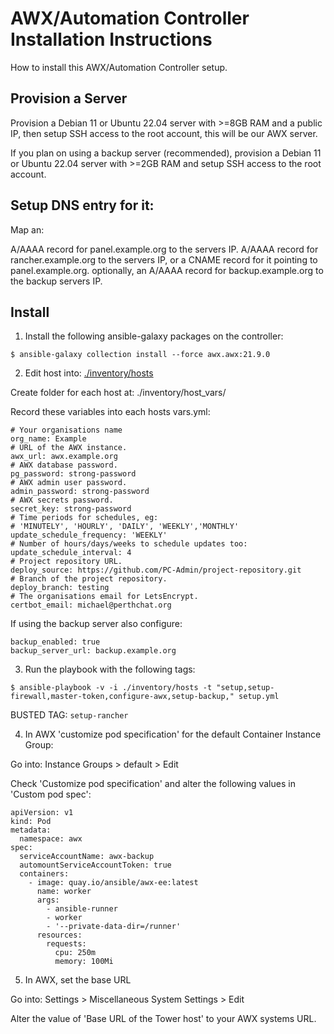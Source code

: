 
# AWX/Automation Controller Installation Instructions

How to install this AWX/Automation Controller setup.


## Provision a Server

Provision a Debian 11 or Ubuntu 22.04 server with >=8GB RAM and a public IP, then setup SSH access to the root account, this will be our AWX server.

If you plan on using a backup server (recommended), provision a Debian 11 or Ubuntu 22.04 server with >=2GB RAM and setup SSH access to the root account.


## Setup DNS entry for it:

Map an: 

A/AAAA record for panel.example.org to the servers IP.
A/AAAA record for rancher.example.org to the servers IP, 
    or a CNAME record for it pointing to panel.example.org.
optionally, an A/AAAA record for backup.example.org to the backup servers IP.


## Install

1) Install the following ansible-galaxy packages on the controller:

`$ ansible-galaxy collection install --force awx.awx:21.9.0`


2) Edit host into: [./inventory/hosts](./inventory/hosts)

Create folder for each host at: ./inventory/host_vars/

Record these variables into each hosts vars.yml:
```
# Your organisations name
org_name: Example
# URL of the AWX instance.
awx_url: awx.example.org
# AWX database password.
pg_password: strong-password
# AWX admin user password.
admin_password: strong-password
# AWX secrets password.
secret_key: strong-password
# Time periods for schedules, eg: 
# 'MINUTELY', 'HOURLY', 'DAILY', 'WEEKLY','MONTHLY'
update_schedule_frequency: 'WEEKLY'
# Number of hours/days/weeks to schedule updates too:
update_schedule_interval: 4
# Project repository URL.
deploy_source: https://github.com/PC-Admin/project-repository.git
# Branch of the project repository.
deploy_branch: testing
# The organisations email for LetsEncrypt.
certbot_email: michael@perthchat.org
```

If using the backup server also configure:
```
backup_enabled: true
backup_server_url: backup.example.org
```


3) Run the playbook with the following tags:

`$ ansible-playbook -v -i ./inventory/hosts -t "setup,setup-firewall,master-token,configure-awx,setup-backup," setup.yml`

BUSTED TAG: `setup-rancher`


4) In AWX 'customize pod specification' for the default Container Instance Group:

Go into: Instance Groups > default > Edit

Check 'Customize pod specification' and alter the following values in 'Custom pod spec':
```
apiVersion: v1
kind: Pod
metadata:
  namespace: awx
spec:
  serviceAccountName: awx-backup
  automountServiceAccountToken: true
  containers:
    - image: quay.io/ansible/awx-ee:latest
      name: worker
      args:
        - ansible-runner
        - worker
        - '--private-data-dir=/runner'
      resources:
        requests:
          cpu: 250m
          memory: 100Mi
```


5) In AWX, set the base URL

Go into: Settings > Miscellaneous System Settings > Edit

Alter the value of 'Base URL of the Tower host' to your AWX systems URL.